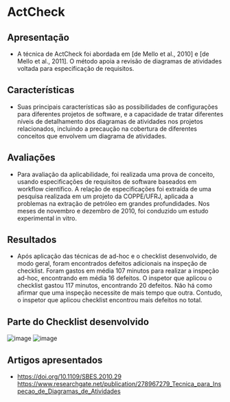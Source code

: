 # ActCheck

## Apresentação
 *  A técnica de ActCheck foi abordada em  [de Mello et al., 2010] e [de Mello et al., 2011]. O método apoia a revisão de diagramas de atividades voltada para especificação de requisitos.

## Características 
  *  Suas principais características são as possibilidades de configurações para diferentes projetos de software, e a capacidade de tratar diferentes níveis de detalhamento dos diagramas de atividades nos projetos relacionados, incluindo a precaução na cobertura de diferentes conceitos que envolvem um diagrama de atividades.

## Avaliações
  *  Para avaliação da aplicabilidade, foi realizada uma prova de conceito, usando especificações de requisitos de software baseados em workflow científico. A relação de especificações foi extraída de uma pesquisa realizada em um projeto da COPPE/UFRJ, aplicada a problemas na extração de petróleo em grandes profundidades. Nos meses de novembro e dezembro de 2010, foi conduzido um estudo experimental in vitro.
 
 ## Resultados
  * Após aplicação das técnicas de ad-hoc e o checklist desenvolvido, de modo geral, foram encontrados defeitos adicionais na inspeção de checklist. Foram gastos em média 107 minutos para realizar a inspeção ad-hoc, encontrando em média 16 defeitos. O inspetor que aplicou o checklist gastou 117 minutos, encontrando 20 defeitos. Não há como afirmar que uma inspeção necessite de mais tempo que outra. Contudo, o inspetor que aplicou checklist encontrou mais defeitos no total. 

## Parte do Checklist desenvolvido 
![image](https://user-images.githubusercontent.com/49456679/181352937-d2c58c4a-1da4-4a74-a654-c9b59885e7a5.png) 
![image](https://user-images.githubusercontent.com/49456679/181353041-8d243403-d5a7-4e38-b80a-34ea404c5011.png)



## Artigos apresentados 
  * https://doi.org/10.1109/SBES.2010.29
    https://www.researchgate.net/publication/278967279_Tecnica_para_Inspecao_de_Diagramas_de_Atividades
 
